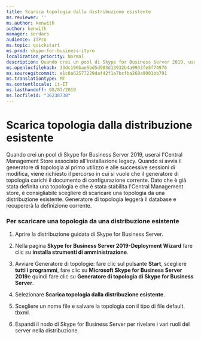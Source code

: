 ```yaml
---
title: Scarica topologia dalla distribuzione esistente
ms.reviewer: ''
ms.author: kenwith
author: kenwith
manager: serdars
audience: ITPro
ms.topic: quickstart
ms.prod: skype-for-business-itpro
localization_priority: Normal
description: Quando crei un pool di Skype for Business Server 2019, userai l'Central Management Store associato all'installazione legacy. Quando si avvia il generatore di topologia al primo utilizzo e alle successive sessioni di modifica, viene richiesto il percorso in cui si vuole che il generatore di topologia carichi il documento di configurazione corrente. Dato che è già stata definita una topologia e che è stata stabilita l'Central Management store, è consigliabile scegliere di scaricare una topologia da una distribuzione esistente. Generatore di topologia leggerà il database e recupererà la definizione corrente.
ms.openlocfilehash: 33dc190bae5bd5d983d13932b4a9933fe5f74976
ms.sourcegitcommit: e1c8a62577229daf42f1a7bcfba268a9001bb791
ms.translationtype: MT
ms.contentlocale: it-IT
ms.lasthandoff: 08/07/2019
ms.locfileid: "36238738"
---
```

# <a name="download-topology-from-existing-deployment"></a>Scarica topologia dalla distribuzione esistente

Quando crei un pool di Skype for Business Server 2019, userai l'Central Management Store associato all'installazione legacy. Quando si avvia il generatore di topologia al primo utilizzo e alle successive sessioni di modifica, viene richiesto il percorso in cui si vuole che il generatore di topologia carichi il documento di configurazione corrente. Dato che è già stata definita una topologia e che è stata stabilita l'Central Management store, è consigliabile scegliere di scaricare una topologia da una distribuzione esistente. Generatore di topologia leggerà il database e recupererà la definizione corrente. 
  
### <a name="to-download-a-topology-from-an-existing-deployment"></a>Per scaricare una topologia da una distribuzione esistente

1. Aprire la distribuzione guidata di Skype for Business Server.
    
2. Nella pagina **Skype for Business Server 2019-Deployment Wizard** fare clic su **installa strumenti di amministrazione**.
    
3. Avviare Generatore di topologie: fare clic sul pulsante **Start**, scegliere **tutti i programmi**, fare clic su **Microsoft Skype for Business Server 2019**e quindi fare clic su **Generatore di topologia di Skype for Business Server**.
    
4. Selezionare **Scarica topologia dalla distribuzione esistente**.
  
5. Scegliere un nome file e salvare la topologia con il tipo di file default. tbxml.
    
6. Espandi il nodo di Skype for Business Server per rivelare i vari ruoli del server nella distribuzione.
    
  

